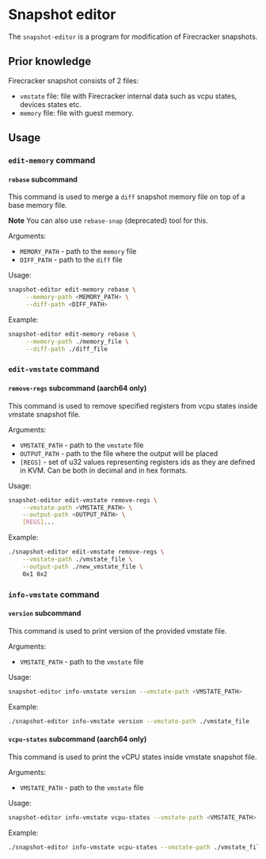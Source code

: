 # Snapshot editor

The `snapshot-editor` is a program for modification of Firecracker snapshots.

## Prior knowledge

Firecracker snapshot consists of 2 files:

- `vmstate` file: file with Firecracker internal data such as vcpu states,
  devices states etc.
- `memory` file: file with guest memory.

## Usage

### `edit-memory` command

#### `rebase` subcommand

This command is used to merge a `diff` snapshot memory file on
top of a base memory file.

**Note**
You can also use `rebase-snap` (deprecated) tool for this.

Arguments:

- `MEMORY_PATH` - path to the `memory` file
- `DIFF_PATH` - path to the `diff` file

Usage:

```bash
snapshot-editor edit-memory rebase \
     --memory-path <MEMORY_PATH> \
     --diff-path <DIFF_PATH>
```

Example:

```bash
snapshot-editor edit-memory rebase \
     --memory-path ./memory_file \
     --diff-path ./diff_file
```

### `edit-vmstate` command

#### `remove-regs` subcommand (aarch64 only)

This command is used to remove specified registers from vcpu states inside
vmstate snapshot file.

Arguments:

- `VMSTATE_PATH` - path to the `vmstate` file
- `OUTPUT_PATH` - path to the file where the output will be placed
- `[REGS]` - set of u32 values representing registers ids as they are defined
  in KVM. Can be both in decimal and in hex formats.

Usage:

```bash
snapshot-editor edit-vmstate remove-regs \
    --vmstate-path <VMSTATE_PATH> \
    --output-path <OUTPUT_PATH> \
    [REGS]...
```

Example:

```bash
./snapshot-editor edit-vmstate remove-regs \
    --vmstate-path ./vmstate_file \
    --output-path ./new_vmstate_file \
    0x1 0x2
```

### `info-vmstate` command

#### `version` subcommand

This command is used to print version of the provided
vmstate file.

Arguments:

- `VMSTATE_PATH` - path to the `vmstate` file

Usage:

```bash
snapshot-editor info-vmstate version --vmstate-path <VMSTATE_PATH>
```

Example:

```bash
./snapshot-editor info-vmstate version --vmstate-path ./vmstate_file
```

#### `vcpu-states` subcommand (aarch64 only)

This command is used to print the vCPU states inside vmstate snapshot file.

Arguments:

- `VMSTATE_PATH` - path to the `vmstate` file

Usage:

```bash
snapshot-editor info-vmstate vcpu-states --vmstate-path <VMSTATE_PATH>
```

Example:

```bash
./snapshot-editor info-vmstate vcpu-states --vmstate-path ./vmstate_file
```
